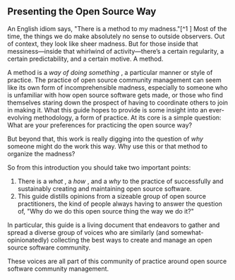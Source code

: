 ## Presenting the Open Source Way

An English idiom says, "There is a method to my madness."[^1 ] Most of the time, the things we do
make absolutely no sense to outside observers. Out of context, they look like sheer madness. But for
those inside that messiness—inside that whirlwind of activity—there’s a certain regularity, a
certain predictability, and a certain motive. A method.

A method is a _way of doing something_ , a particular manner or style of practice. The practice of open
source community management can seem like its own form of incomprehensible madness,
especially to someone who is unfamiliar with how open source software gets made, or those who
find themselves staring down the prospect of having to coordinate others to join in making it. What
this guide hopes to provide is some insight into an ever-evolving methodology, a form of practice.
At its core is a simple question: What are your preferences for practicing the open source way?

But beyond that, this work is really digging into the question of _why_ someone might do the work
this way. Why use this or that method to organize the madness?

So from this introduction you should take two important points:

1. There is a _what_ , a _how_ , and a _why_ to the practice of successfully and sustainably creating and
    maintaining open source software.
2. This guide distills opinions from a sizeable group of open source practitioners, the kind of
    people always having to answer the question of, "Why do we do this open source thing the way
    we do it?"

In particular, this guide is a living document that endeavors to gather and spread a diverse group of
voices who are similarly (and somewhat-opinionatedly) collecting the best ways to create and
manage an open source software community.

These voices are all part of this community of practice around open source software community
management.

